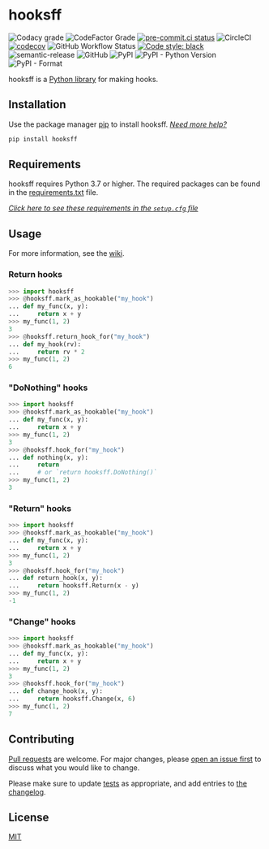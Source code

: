 # hooksff

![Codacy grade](https://img.shields.io/codacy/grade/ac166a98fc554f4a919a6cf4aefe7b7c)
![CodeFactor Grade](https://img.shields.io/codefactor/grade/github/koviubi56/hooksff)
[![pre-commit.ci status](https://results.pre-commit.ci/badge/github/koviubi56/hooksff/main.svg)](https://results.pre-commit.ci/latest/github/koviubi56/hooksff/main)
![CircleCI](https://img.shields.io/circleci/build/github/koviubi56/hooksff)
[![codecov](https://codecov.io/gh/koviubi56/hooksff/branch/main/graph/badge.svg?token=PdN47jJXR5)](https://codecov.io/gh/koviubi56/hooksff)
![GitHub Workflow Status](https://img.shields.io/github/workflow/status/koviubi56/hooksff/Linting)
[![Code style: black](https://img.shields.io/badge/code%20style-black-000000.svg)](https://github.com/psf/black)
![semantic-release](https://img.shields.io/badge/%F0%9F%93%A6%F0%9F%9A%80-semantic--release-e10079.svg)
![GitHub](https://img.shields.io/github/license/koviubi56/hooksff)
![PyPI](https://img.shields.io/pypi/v/hooksff)
![PyPI - Python Version](https://img.shields.io/pypi/pyversions/hooksff)
![PyPI - Format](https://img.shields.io/pypi/format/hooksff)

hooksff is a [Python library](https://docs.python.org/3/glossary.html#term-module) for making hooks.

## Installation

Use the package manager [pip](https://pip.pypa.io/en/stable/) to install hooksff. _[Need more help?](https://packaging.python.org/en/latest/tutorials/installing-packages/)_

```bash
pip install hooksff
```

## Requirements

hooksff requires Python 3.7 or higher.
The required packages can be found in the [requirements.txt](requirements.txt) file.

_[Click here to see these requirements in the `setup.cfg` file](setup.cfg#L27-L29)_

## Usage

For more information, see the [wiki](https://github.com/koviubi56/hooksff/wiki).

### Return hooks

```python
>>> import hooksff
>>> @hooksff.mark_as_hookable("my_hook")
... def my_func(x, y):
...     return x + y
>>> my_func(1, 2)
3
>>> @hooksff.return_hook_for("my_hook")
... def my_hook(rv):
...     return rv * 2
>>> my_func(1, 2)
6
```

### "DoNothing" hooks

```python
>>> import hooksff
>>> @hooksff.mark_as_hookable("my_hook")
... def my_func(x, y):
...     return x + y
>>> my_func(1, 2)
3
>>> @hooksff.hook_for("my_hook")
... def nothing(x, y):
...     return
...     # or `return hooksff.DoNothing()`
>>> my_func(1, 2)
3
```

### "Return" hooks

```python
>>> import hooksff
>>> @hooksff.mark_as_hookable("my_hook")
... def my_func(x, y):
...     return x + y
>>> my_func(1, 2)
3
>>> @hooksff.hook_for("my_hook")
... def return_hook(x, y):
...     return hooksff.Return(x - y)
>>> my_func(1, 2)
-1
```

### "Change" hooks

```python
>>> import hooksff
>>> @hooksff.mark_as_hookable("my_hook")
... def my_func(x, y):
...     return x + y
>>> my_func(1, 2)
3
>>> @hooksff.hook_for("my_hook")
... def change_hook(x, y):
...     return hooksff.Change(x, 6)
>>> my_func(1, 2)
7
```

## Contributing

[Pull requests](https://github.com/koviubi56/hooksff/blob/main/CONTRIBUTING.md#pull-requests) are welcome. For major changes, please [open an issue first](https://github.com/koviubi56/hooksff/issues/new/choose) to discuss what you would like to change.

Please make sure to update [tests](https://docs.pytest.org/en/stable/getting-started.html) as appropriate, and add entries to [the changelog](CHANGELOG.md).

## License

[MIT](LICENSE)
